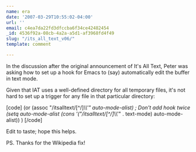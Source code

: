 ```yaml
---
name: era
date: '2007-03-29T10:55:02-04:00'
url: ''
email: c4ea7da22fd3dfccba6f34ce42482454
_id: 4536f92a-08cb-4a2a-a5d1-af3968fd4f49
slug: "/its_all_text_v06/"
template: comment

---
```


In the discussion after the original announcement of It's All Text,
Peter was asking how to set up a hook for Emacs to (say) automatically
edit the buffer in text mode.

Given that IAT uses a well-defined directory for all temporary files,
it's not hard to set up a trigger for any file in that particular
directory:

[code]
(or (assoc &quot;/itsalltext/[^/]*\\\\'&quot; auto-mode-alist) ; Don't add hook twice
     (setq auto-mode-alist (cons '(&quot;/itsalltext/[^/]*\\\\'&quot; . text-mode)
				 auto-mode-alist)) )
[/code]

Edit to taste; hope this helps.

PS. Thanks for the Wikipedia fix!
